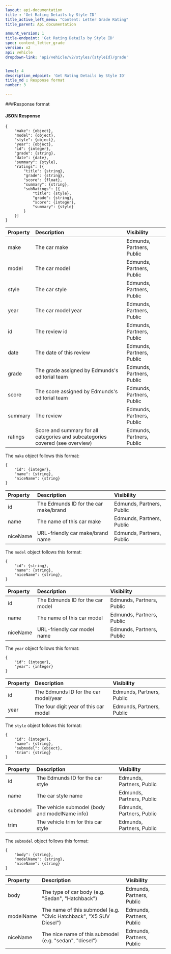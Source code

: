 ```yaml
---
layout: api-documentation
title : 'Get Rating Details by Style ID'
title_active_left_menu: "Content: Letter Grade Rating"
title_parent: Api documentation

amount_version: 1
title-endpoint: 'Get Rating Details by Style ID'
spec: content_letter_grade
version: v2
api: vehicle
dropdown-link: 'api/vehicle/v2/styles/{styleId}/grade'


level: 4
description_edpoint: 'Get Rating Details by Style ID'
title_md : Response format
number: 3

---
```


###Response format

#### JSON Response


    {
        "make": {object},
        "model": {object},
        "style": {object},
        "year": {object},
        "id": {integer},
        "grade": {string},
        "date": {date},
        "summary": {style},
        "ratings": [{
            "title": {string},
            "grade": {string},
            "score": {float},
            "summary": {string},
            "subRatings": [{
                "title": {style},
                "grade": {string},
                "score": {integer},
                "summary": {style}
            }
        }]
    }

| Property                      | Description                                                                   | Visibility                |
|:------------------------------|:------------------------------------------------------------------------------|:------------------------- |
| make                          | The car make                                                                  | Edmunds, Partners, Public |
| model                         | The car model                                                                 | Edmunds, Partners, Public |
| style                         | The car style                                                                 | Edmunds, Partners, Public |
| year                          | The car model year                                                            | Edmunds, Partners, Public |
| id                            | The review id                                                                 | Edmunds, Partners, Public |
| date                          | The date of this review                                                       | Edmunds, Partners, Public |
| grade                         | The grade assigned by Edmunds's editorial team                                | Edmunds, Partners, Public |
| score                         | The score assigned by Edmunds's editorial team                                | Edmunds, Partners, Public |
| summary                       | The review                                                                    | Edmunds, Partners, Public |
| ratings                       | Score and summary for all categories and subcategories covered (see overview) | Edmunds, Partners, Public |

The <code>make</code> object follows this format:

    {
        "id": {integer},
        "name": {string},
        "niceName": {string}
    }

| Property      | Description                                              | Visibility                |
|:--------------|:---------------------------------------------------------|:------------------------- |
| id            | The Edmunds ID for the car make/brand                    | Edmunds, Partners, Public |
| name          | The name of this car make                                | Edmunds, Partners, Public |
| niceName      | URL-friendly car make/brand name                         | Edmunds, Partners, Public |

The <code>model</code> object follows this format:

    {
        "id": {string},
        "name": {string},
        "niceName": {string},
    }

| Property      | Description                                                    | Visibility                |
|:--------------|:---------------------------------------------------------------|:------------------------- |
| id            | The Edmunds ID for the car model                               | Edmunds, Partners, Public |
| name          | The name of this car model                                     | Edmunds, Partners, Public |
| niceName      | URL-friendly car model name                                    | Edmunds, Partners, Public |

The <code>year</code> object follows this format:

    {
        "id": {integer},
        "year": {integer}
    }

| Property      | Description                                                    | Visibility                |
|:--------------|:---------------------------------------------------------------|:------------------------- |
| id            | The Edmunds ID for the car model/year                          | Edmunds, Partners, Public |
| year          | The four digit year of this car model                          | Edmunds, Partners, Public |

The <code>style</code> object follows this format:

    {
        "id": {integer},
        "name": {string},
        "submodel": {object},
        "trim": {string}
    }

| Property      | Description                                                    | Visibility                |
|:--------------|:---------------------------------------------------------------|:------------------------- |
| id            | The Edmunds ID for the car style                               | Edmunds, Partners, Public |
| name          | The car style name                                             | Edmunds, Partners, Public |
| submodel      | The vehicle submodel (body and modelName info)                 | Edmunds, Partners, Public |
| trim          | The vehicle trim for this car style                            | Edmunds, Partners, Public |

The <code>submodel</code> object follows this format:

    {
        "body": {string},
        "modelName": {string},
        "niceName": {string}
    }

| Property      | Description                                                         | Visibility                 |
|:--------------|:--------------------------------------------------------------------|:-------------------------- |
| body          | The type of car body (e.g. "Sedan", "Hatchback")                    | Edmunds, Partners, Public  |
| modelName     | The name of this submodel (e.g. "Civic Hatchback", "X5 SUV Diesel") | Edmunds, Partners, Public  |
| niceName      | The nice name of this submodel (e.g. "sedan", "diesel")             | Edmunds, Partners, Public  |
